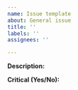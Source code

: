```yaml
---
name: Issue template
about: General issue
title: ''
labels: ''
assignees: ''

---
```


**Description:**


**Critical (Yes/No):**
